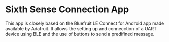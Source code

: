 Sixth Sense Connection App
=================================

This app is closely based on the Bluefruit LE Connect for Android app made available by Adafruit. It allows the setting up and connecction of a UART device using BLE and the use of buttons to send a predifined message.
